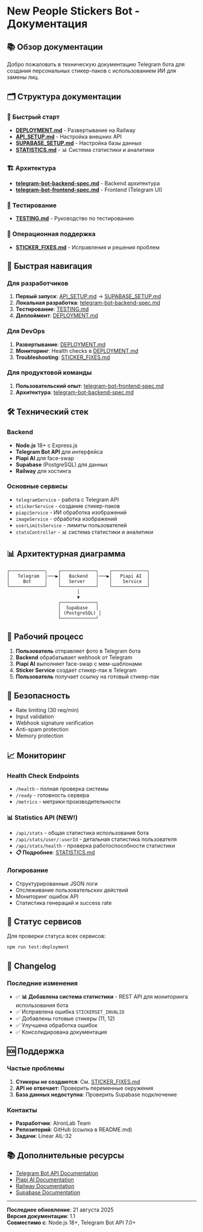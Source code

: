 # New People Stickers Bot - Документация

## 📚 Обзор документации

Добро пожаловать в техническую документацию Telegram бота для создания персональных стикер-паков с использованием ИИ для замены лиц.

## 🗂️ Структура документации

### 🚀 Быстрый старт
- **[DEPLOYMENT.md](./DEPLOYMENT.md)** - Развертывание на Railway
- **[API_SETUP.md](./API_SETUP.md)** - Настройка внешних API
- **[SUPABASE_SETUP.md](./SUPABASE_SETUP.md)** - Настройка базы данных
- **[STATISTICS.md](./STATISTICS.md)** - 📊 Система статистики и аналитики

### 🏗️ Архитектура
- **[telegram-bot-backend-spec.md](./telegram-bot-backend-spec.md)** - Backend архитектура
- **[telegram-bot-frontend-spec.md](./telegram-bot-frontend-spec.md)** - Frontend (Telegram UI)

### 🧪 Тестирование
- **[TESTING.md](./TESTING.md)** - Руководство по тестированию

### 🔧 Операционная поддержка
- **[STICKER_FIXES.md](./STICKER_FIXES.md)** - Исправления и решения проблем

## 🎯 Быстрая навигация

### Для разработчиков
1. **Первый запуск**: [API_SETUP.md](./API_SETUP.md) → [SUPABASE_SETUP.md](./SUPABASE_SETUP.md)
2. **Локальная разработка**: [telegram-bot-backend-spec.md](./telegram-bot-backend-spec.md)
3. **Тестирование**: [TESTING.md](./TESTING.md)
4. **Деплоймент**: [DEPLOYMENT.md](./DEPLOYMENT.md)

### Для DevOps
1. **Развертывание**: [DEPLOYMENT.md](./DEPLOYMENT.md)
2. **Мониторинг**: Health checks в [DEPLOYMENT.md](./DEPLOYMENT.md)
3. **Troubleshooting**: [STICKER_FIXES.md](./STICKER_FIXES.md)

### Для продуктовой команды
1. **Пользовательский опыт**: [telegram-bot-frontend-spec.md](./telegram-bot-frontend-spec.md)
2. **Архитектура**: [telegram-bot-backend-spec.md](./telegram-bot-backend-spec.md)

## 🛠️ Технический стек

### Backend
- **Node.js** 18+ с Express.js
- **Telegram Bot API** для интерфейса
- **Piapi AI** для face-swap
- **Supabase** (PostgreSQL) для данных
- **Railway** для хостинга

### Основные сервисы
- `telegramService` - работа с Telegram API
- `stickerService` - создание стикер-паков  
- `piapiService` - ИИ обработка изображений
- `imageService` - обработка изображений
- `userLimitsService` - лимиты пользователей
- `statsController` - 📊 система статистики и аналитики

## 📊 Архитектурная диаграмма

```
┌─────────────┐    ┌─────────────┐    ┌─────────────┐
│   Telegram  │───▶│   Backend   │───▶│   Piapi AI  │
│     Bot     │    │   Server    │    │    Service  │
└─────────────┘    └─────────────┘    └─────────────┘
                          │
                          ▼
                   ┌─────────────┐
                   │  Supabase   │
                   │ (PostgreSQL) │
                   └─────────────┘
```

## 🔄 Рабочий процесс

1. **Пользователь** отправляет фото в Telegram бота
2. **Backend** обрабатывает webhook от Telegram
3. **Piapi AI** выполняет face-swap с мем-шаблонами
4. **Sticker Service** создает стикер-пак в Telegram
5. **Пользователь** получает ссылку на готовый стикер-пак

## 🔐 Безопасность

- Rate limiting (30 req/min)
- Input validation
- Webhook signature verification
- Anti-spam protection
- Memory protection

## 📈 Мониторинг

### Health Check Endpoints
- `/health` - полная проверка системы
- `/ready` - готовность сервера
- `/metrics` - метрики производительности

### 📊 Statistics API (NEW!)
- `/api/stats` - общая статистика использования бота
- `/api/stats/user/:userId` - детальная статистика пользователя
- `/api/stats/health` - проверка работоспособности статистики
- **📋 Подробнее**: [STATISTICS.md](./STATISTICS.md)

### Логирование
- Структурированные JSON логи
- Отслеживание пользовательских действий
- Мониторинг ошибок API
- Статистика генераций и success rate

## 🚦 Статус сервисов

Для проверки статуса всех сервисов:
```bash
npm run test:deployment
```

## 📝 Changelog

### Последние изменения
- ✅ **📊 Добавлена система статистики** - REST API для мониторинга использования бота
- ✅ Исправлена ошибка `STICKERSET_INVALID`
- ✅ Добавлены готовые стикеры (11, 12)
- ✅ Улучшена обработка ошибок
- ✅ Консолидирована документация

## 🆘 Поддержка

### Частые проблемы
1. **Стикеры не создаются**: См. [STICKER_FIXES.md](./STICKER_FIXES.md)
2. **API не отвечает**: Проверить переменные окружения
3. **База данных недоступна**: Проверить Supabase подключение

### Контакты
- **Разработчик**: AIronLab Team
- **Репозиторий**: GitHub (ссылка в README.md)
- **Задачи**: Linear AIL-32

## 📚 Дополнительные ресурсы

- [Telegram Bot API Documentation](https://core.telegram.org/bots/api)
- [Piapi AI Documentation](https://api.piapi.ai/docs)
- [Railway Documentation](https://docs.railway.app/)
- [Supabase Documentation](https://supabase.com/docs)

---

**Последнее обновление**: 21 августа 2025  
**Версия документации**: 1.1  
**Совместимо с**: Node.js 18+, Telegram Bot API 7.0+
